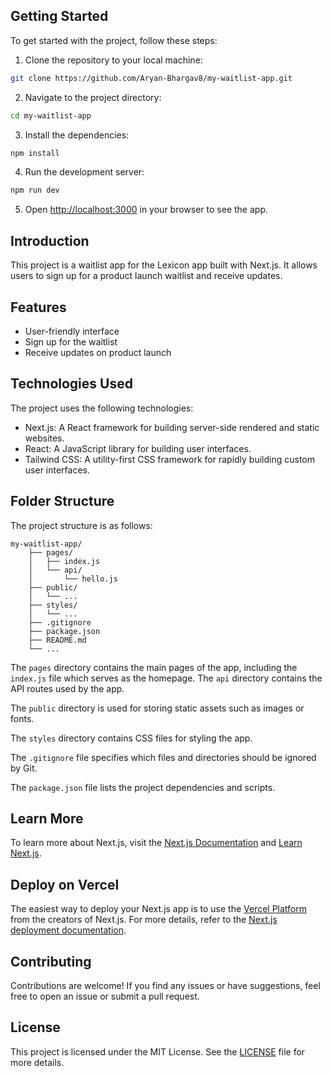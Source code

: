 
## Getting Started

To get started with the project, follow these steps:

1. Clone the repository to your local machine:
```bash
git clone https://github.com/Aryan-Bhargav8/my-waitlist-app.git
```

2. Navigate to the project directory:
```bash
cd my-waitlist-app
```

3. Install the dependencies:
```bash
npm install
```

4. Run the development server:
```bash
npm run dev
```

5. Open [http://localhost:3000](http://localhost:3000) in your browser to see the app.

## Introduction

This project is a waitlist app for the Lexicon app built with Next.js. It allows users to sign up for a product launch waitlist and receive updates.


## Features

- User-friendly interface
- Sign up for the waitlist
- Receive updates on product launch

## Technologies Used

The project uses the following technologies:

- Next.js: A React framework for building server-side rendered and static websites.
- React: A JavaScript library for building user interfaces.
- Tailwind CSS: A utility-first CSS framework for rapidly building custom user interfaces.

## Folder Structure

The project structure is as follows:

```
my-waitlist-app/
    ├── pages/
    │   ├── index.js
    │   └── api/
    │       └── hello.js
    ├── public/
    │   └── ...
    ├── styles/
    │   └── ...
    ├── .gitignore
    ├── package.json
    ├── README.md
    └── ...
```

The `pages` directory contains the main pages of the app, including the `index.js` file which serves as the homepage. The `api` directory contains the API routes used by the app.

The `public` directory is used for storing static assets such as images or fonts.

The `styles` directory contains CSS files for styling the app.

The `.gitignore` file specifies which files and directories should be ignored by Git.

The `package.json` file lists the project dependencies and scripts.

## Learn More

To learn more about Next.js, visit the [Next.js Documentation](https://nextjs.org/docs) and [Learn Next.js](https://nextjs.org/learn).

## Deploy on Vercel

The easiest way to deploy your Next.js app is to use the [Vercel Platform](https://vercel.com/new?utm_medium=default-template&filter=next.js&utm_source=create-next-app&utm_campaign=create-next-app-readme) from the creators of Next.js. For more details, refer to the [Next.js deployment documentation](https://nextjs.org/docs/deployment).

## Contributing

Contributions are welcome! If you find any issues or have suggestions, feel free to open an issue or submit a pull request.

## License

This project is licensed under the MIT License. See the [LICENSE](LICENSE) file for more details.